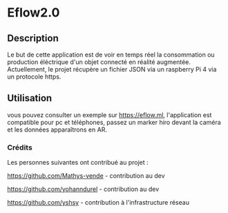 # Eflow2.0

## Description

Le but de cette application est de voir en temps réel la consommation ou production éléctrique d'un objet connecté en réalité augmentée.  
Actuellement, le projet récupère un fichier JSON via un raspberry Pi 4 via un protocole https.


## Utilisation

vous pouvez consulter un exemple sur https://eflow.ml, l'application est compatible pour pc et téléphones, 
passez un marker hiro devant la caméra et les données apparaîtrons en AR. 





### Crédits

Les personnes suivantes ont contribué au projet :

https://github.com/Mathys-vende - contribution au dev

https://github.com/yohanndurel - contribution au dev

https://github.com/yshsy - contribution à l'infrastructure réseau

